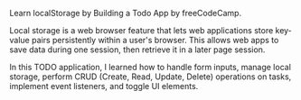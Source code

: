 Learn localStorage by Building a Todo App by freeCodeCamp.

Local storage is a web browser feature that lets web applications store key-value pairs persistently within a user's browser. This allows web apps to save data during one session, then retrieve it in a later page session.

In this TODO application, I learned how to handle form inputs, manage local storage, perform CRUD (Create, Read, Update, Delete) operations on tasks, implement event listeners, and toggle UI elements.
